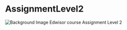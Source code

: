 # AssignmentLevel2
![Background Image](portfolio/portfolio-image.png "Description goes here")
Edwisor course Assignment Level 2
